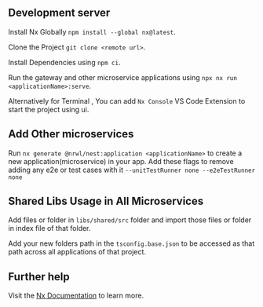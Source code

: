 ## Development server

Install Nx Globally `npm install --global nx@latest`.

Clone the Project `git clone <remote url>`.

Install Dependencies using `npm ci`.

Run the gateway and other microservice applications using `npx nx run <applicationName>:serve`.

Alternatively for Terminal , You can add `Nx Console` VS Code Extension to start the project using ui.

## Add Other microservices

Run `nx generate @nrwl/nest:application <applicationName>` to create a new application(microservice) in your app. Add these flags to remove adding any e2e or test cases with it `--unitTestRunner none --e2eTestRunner none`

## Shared Libs Usage in All Microservices

Add files or folder in `libs/shared/src` folder and import those files or folder in index file of that folder.

Add your new folders path in the `tsconfig.base.json` to be accessed as that path across all applications of that project.

## Further help

Visit the [Nx Documentation](https://nx.dev) to learn more.
